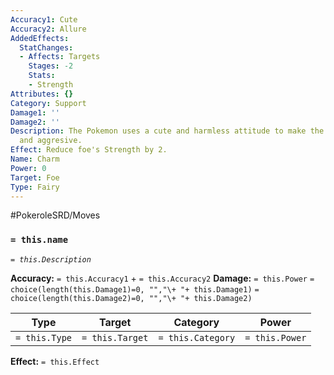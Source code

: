 ```yaml
---
Accuracy1: Cute
Accuracy2: Allure
AddedEffects:
  StatChanges:
  - Affects: Targets
    Stages: -2
    Stats:
    - Strength
Attributes: {}
Category: Support
Damage1: ''
Damage2: ''
Description: The Pokemon uses a cute and harmless attitude to make the foe less wary
  and aggresive.
Effect: Reduce foe's Strength by 2.
Name: Charm
Power: 0
Target: Foe
Type: Fairy
---
```


#PokeroleSRD/Moves

### `= this.name`
*`= this.Description`*

**Accuracy:** `= this.Accuracy1` + `= this.Accuracy2`
**Damage:** `= this.Power` `= choice(length(this.Damage1)=0, "","\+ "+ this.Damage1)` `= choice(length(this.Damage2)=0, "","\+ "+ this.Damage2)`

| Type          | Target          | Category          | Power          |
| ------------- | --------------- | ----------------  | -------------- |
| `= this.Type` | `= this.Target` | `= this.Category` | `= this.Power` | 

**Effect:** `= this.Effect`